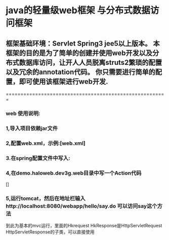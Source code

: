 # java的轻量级web框架 与分布式数据访问框架
## 框架基础环境：Servlet Spring3 jee5以上版本。 本框架的目的是为了简单的创建并使用web开发以及分布式数据库访问，让开人人员脱离struts2繁琐的配置以及冗余的annotation代码。 你只需要进行简单的配置，即可使用该框架进行web开发.

=======================================================
### web 使用说明:
### 1,导入项目依赖jar文件
### 2,配置web.xml，示例:[web.xml]

### 3.在spring配置文件中写入:

### 4,在demo.haloweb.dev3g.web目录中写一个Action代码

[]

### 5,运行tomcat，然后在地址栏输入 http://localhost:8080/webapp/hello/say.do 可以访问say这个方法
到此为基本的mvc运行，里面的Hkrequest HkResponse是HttpServletRequest HttpServletResponse的子类，可以直接使用

